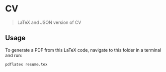 # CV
> LaTeX and JSON version of CV 

## Usage
To generate a PDF from this LaTeX code, navigate to this folder in a terminal and run:

    pdflatex resume.tex